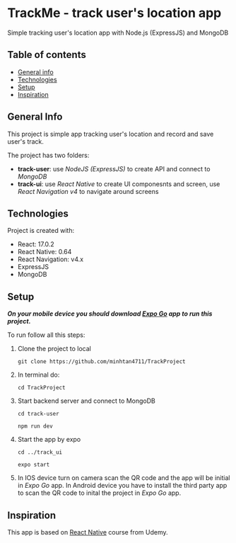 # TrackMe - track user's location app
Simple tracking user's location app with Node.js (ExpressJS) and MongoDB
## Table of contents
* [General info](#general-info)
* [Technologies](#technologies)
* [Setup](#setup)
* [Inspiration](#inspiration)

## General Info
This project is simple app tracking user's location and record and save user's track.


The project has two folders:

* **track-user**: use _NodeJS (ExpressJS)_ to create API and connect to _MongoDB_ 
* **track-ui**: use _React Native_ to create UI componesnts and screen, use _React Navigation v4_ to navigate around screens 


## Technologies
Project is created with:

* React: 17.0.2
* React Native: 0.64
* React Navigation: v4.x
* ExpressJS
* MongoDB


## Setup
**_On your mobile device you should download [Expo Go]() app to run this project._**


To run follow all this steps:

1.  Clone the project to local


    ``` git clone https://github.com/minhtan4711/TrackProject ```

2.  In terminal do:

    ``` cd TrackProject ```

3.  Start backend server and connect to MongoDB

    ``` cd track-user ```

    ``` npm run dev ```

4.  Start the app by expo

    ``` cd ../track_ui  ```

    ``` expo start ```

5. In IOS device turn on camera scan the QR code and the app will be initial in _Expo Go_ app.
   In Android device you have to install the third party app to 
scan the QR code to inital the project in _Expo Go_ app.   

## Inspiration

This app is based on [React Native](#https://www.udemy.com/course/the-complete-react-native-and-redux-course/#questions) course from Udemy.